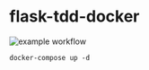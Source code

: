 # flask-tdd-docker

![example workflow](https://github.com/hasanmehmood/flask-tdd-docker/actions/workflows/deploy.yml/badge.svg)

`
docker-compose up -d
`
